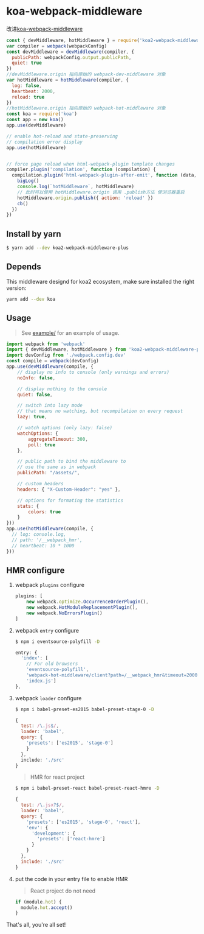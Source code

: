 # koa-webpack-middleware
改进[koa-webpack-middleware](https://www.npmjs.com/package/koa-webpack-hot-middleware)

```javascript
const { devMiddleware, hotMiddleware } = require('koa2-webpack-middleware-plus')
var compiler = webpack(webpackConfig)
const devMiddleware = devMiddleware(compiler, {
  publicPath: webpackConfig.output.publicPath,
  quiet: true
})
//devMiddleware.origin 指向原始的 webpack-dev-middleware 对象
var hotMiddleware = hotMiddleware(compiler, {
  log: false,
  heartbeat: 2000,
  reload: true
})
//hotMiddleware.origin 指向原始的 webpack-hot-middleware 对象
const koa = require('koa')
const app = new koa()
app.use(devMiddleware)

// enable hot-reload and state-preserving
// compilation error display
app.use(hotMiddleware)


// force page reload when html-webpack-plugin template changes
compiler.plugin('compilation', function (compilation) {
  compilation.plugin('html-webpack-plugin-after-emit', function (data, cb) {
    bigLog()
    console.log(`hotMiddleware`, hotMiddleware)
    // 此时可以使用 hotMiddleware.origin 调用 .publish方法 使浏览器重启
    hotMiddleware.origin.publish({ action: 'reload' })
    cb()
  })
})
```

## Install by yarn

```sh
$ yarn add --dev koa2-webpack-middleware-plus
```

## Depends

This middleware designd for koa2 ecosystem, make sure installed the right version:

```sh
yarn add --dev koa
```

## Usage

> See [example/](./example/) for an example of usage.

```js
import webpack from 'webpack'
import { devMiddleware, hotMiddleware } from 'koa2-webpack-middleware-plus'
import devConfig from './webpack.config.dev'
const compile = webpack(devConfig)
app.use(devMiddleware(compile, {
    // display no info to console (only warnings and errors)
    noInfo: false,

    // display nothing to the console
    quiet: false,

    // switch into lazy mode
    // that means no watching, but recompilation on every request
    lazy: true,

    // watch options (only lazy: false)
    watchOptions: {
        aggregateTimeout: 300,
        poll: true
    },

    // public path to bind the middleware to
    // use the same as in webpack
    publicPath: "/assets/",

    // custom headers
    headers: { "X-Custom-Header": "yes" },

    // options for formating the statistics
    stats: {
        colors: true
    }
}))
app.use(hotMiddleware(compile, {
  // log: console.log,
  // path: '/__webpack_hmr',
  // heartbeat: 10 * 1000
}))
```

## HMR configure

1. webpack `plugins` configure

    ```js
    plugins: [
        new webpack.optimize.OccurrenceOrderPlugin(),
        new webpack.HotModuleReplacementPlugin(),
        new webpack.NoErrorsPlugin()
    ]
    ```
2. webpack `entry` configure

    ```sh
    $ npm i eventsource-polyfill -D
    ```

    ```js
    entry: {
      'index': [
        // For old browsers
        'eventsource-polyfill',
        'webpack-hot-middleware/client?path=/__webpack_hmr&timeout=20000',
        'index.js']
    },
    ```

3. webpack `loader` configure

    ```sh
    $ npm i babel-preset-es2015 babel-preset-stage-0 -D
    ```

    ```js
    {
      test: /\.js$/,
      loader: 'babel',
      query: {
        'presets': ['es2015', 'stage-0']
        }
      },
      include: './src'
    }
    ```

    > HMR for react project

    ```sh
    $ npm i babel-preset-react babel-preset-react-hmre -D
    ```

    ```js
    {
      test: /\.jsx?$/,
      loader: 'babel',
      query: {
        'presets': ['es2015', 'stage-0', 'react'],
        'env': {
          'development': {
            'presets': ['react-hmre']
          }
        }
      },
      include: './src'
    }
    ```

4. put the code in your entry file to enable HMR

    > React project do not need

    ```js
    if (module.hot) {
      module.hot.accept()
    }
    ```

That's all, you're all set!

